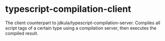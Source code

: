 # typescript-compilation-client
The client counterpart to jdkula/typescript-compilation-server. Compiles all script tags of a certain type using a compilation server, then executes the compiled result.
